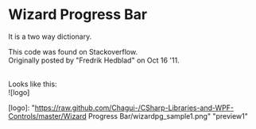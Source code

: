 # Wizard Progress Bar

It is a two way dictionary.

This code was found on Stackoverflow.<br>
Originally posted by "Fredrik Hedblad" on Oct 16 '11.<br><br>

Looks like this:<br>
![logo]

[logo]: "https://raw.github.com/Chagui-/CSharp-Libraries-and-WPF-Controls/master/Wizard Progress Bar/wizardpg_sample1.png" "preview1"